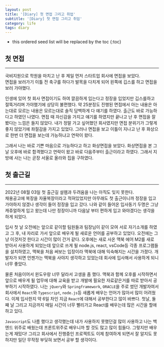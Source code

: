 ```yaml
---
layout: post
title: '[Diary] 첫 면접 그리고 취업'
subtitle: '[Diary] 첫 면접 그리고 취업'
category: life
tags: diary
---
```


<!-- more -->

* this ordered seed list will be replaced by the toc 
{:toc}

## 첫 면접
---  
국비지원으로 학원을 마치고 난 후 제일 먼저 스타트업 회사에 면접을 보았다.  
면접을 보러가기 이틀 전 축구를 하다가 발목을 다치게 되어 왼쪽에 깁스를 하고 면접을 보러 가야했다. 

인생에 있어 첫 회사 면접이기도 하여 깔끔하게 입는다고 정장을 입었지만 깁스를하고 절뚝거리며 가야했기에 상당히 불편했다. 약 25분정도 진행된 면접에서 아는 내용은 아는대로 모르는 내용은 모르는대로 솔직 담백하게 다 얘기를 하였다. 출근도 바로 가능하다고 하였던 나였다. 면접 때 자신감을 가지고 얘기를 하였지만 끝나고 난 후 면접을 잘 봤다는 느낌은 들지 않았다. 내가 정말 가고 싶어했던 회사였지만 면접 분위기가 그렇게 좋지 않았기에 좌절감을 가지고 있었다. 그러나 면접을 보고 이틀이 지나고 난 후 화상으로 한번 더 면접을 보는데 가능하냐고 연락이 왔다.  

그래서 나는 바로 기쁜 마음으로 가능하다고 하고 화상면접을 보았다. 화상면접을 본 그날 오후에 바로 합격했다고 연락이 왔고 바로 다음주부터 출근이라고 하였다. 그래서 지방에  사는 나는 곧장 서울로 올라와 집을 구하였다.

## 첫 출근길
---
2022년 08월 03일 첫 출근길 설렘과 두려움을 나는 아직도 잊지 못한다.  
채용공고에 복장을 자율복장이라고 적혀있었지만 아무래도 첫 출근이니까 정장을 입고 가야하지 않겠나 생각이 들어 정장을 입고 갔다. 나와 같이 들어온 입사동기 두명은 그냥 캐쥬얼하게 입고 왔는데 나만 정장이니까 다음날 부터 편하게 입고 와야겠다는 생각을 하게 되었다.  

입사 첫 날 오전에는 앞으로 같이할 팀원들과 팀장님이 같이 모여 서로 자기소개를 하였고 그 후, 내 자리로 가서 앞으로 배우게 될 새로운 언어를 공부하고 있었다. 오전에는 그냥 이것저것 한다고 시간이 많이 간거 같다. 오후에는 새로 사온 맥북 에어 M2를 새로 받아서 사용하게 되었는데 앞으로 쓰게 될 node.js, react, vsCode등 각종 프로그램들을 설치하였고, 맥북을 처음 써보는 입장이라 맥북에 대해 익숙해지는 시간을 가졌다. 개발자가 되면 언젠가는 맥북을 사야지 생각하고 있었는데 회사에 입사해서 사용하게 되니 너무 좋았다.  

물론 처음이어서 윈도우랑 너무 달라서 고생을 좀 했다. 맥북과 함께 오후를 시작하면서 앞으로 배우게 될 업무에 대해 교육을 받고 개발에 필요한 자료같은거를 따로 받아서 공부하기 시작하였다. 나는 `jQuery`와 `Springframework`, `ORACLE`을 주로 썼던 개발자여서 회사에서 `React`와 `Typescript`, `node.js`등 새롭게 배우는 언어가 많아서 많이 어려웠다. 이제 입사한지 약 6일 차인 지금 `React`에 대해서 공부한다고 많이 바쁘다. 첫날, 둘째 날 그리고 지금까지 매일 시간이 너무 빨리가고 React를 배우는데 많은 시간을 할애하고 있다. 

`Javascript`도 나름 했다고 생각했는데 내가 사용하지 못했던걸 많이 사용하고 나는 백엔드 위주로 배웠는데 프론트위주로 배우니까 할 것도 많고 많이 힘들다. 그렇지만 배우는게 재밌다! 그리고 회사에서 진행중인 프로젝트도 이제 참여하게 되면서 잘 알지도 못하지만 일단 무작정 부딪혀 보면서 공부 할 생각이다. 
